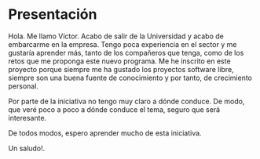 
# Presentación

Hola. Me llamo Víctor. Acabo de salir de la Universidad y acabo de embarcarme en la empresa. Tengo poca experiencia en el sector y me gustaría aprender más, 
tanto de los compañeros que tenga, como de los retos que me proponga este nuevo programa. Me he inscrito en este proyecto porque siempre me ha gustado los 
proyectos software libre, siempre son una buena fuente de conocimiento y por tanto, de crecimiento personal. 

Por parte de la iniciativa no tengo muy claro a dónde conduce. De modo, que veré poco a poco a dónde conduce el tema, seguro que será interesante.

De todos modos, espero aprender mucho de esta iniciativa.

Un saludo!.